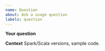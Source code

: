 ```yaml
---
name: Question
about: Ask a usage question
labels: question
---
```

**Your question**

**Context**
Spark/Scala versions, sample code.

